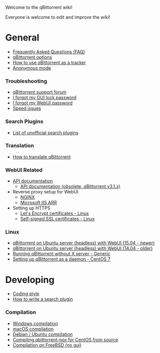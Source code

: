 Welcome to the qBittorrent wiki!

Everyone is welcome to edit and improve the wiki!

# General
* [Frequently Asked Questions (FAQ)](wiki/Frequently-Asked-Questions)
* [qBittorrent options](wiki/Explanation-of-Options-in-qBittorrent)
* [How to use qBittorrent as a tracker](wiki/How-to-use-qBittorrent-as-a-tracker)
* [Anonymous mode](wiki/Anonymous-Mode)

### Troubleshooting
* [qBittorrent support forum](http://forum.qbittorrent.org/)
* [I forgot my GUI lock password](wiki/I-forgot-my-UI-lock-password)
* [I forgot my WebUI password](wiki/Web-UI-password-locked-on-qBittorrent-NO-X-%28qbittorrent-nox%29)
* [Speed issues](wiki/Things-we-need-to-know-to-help-you-with-'speed'-issues)

### Search Plugins
* [List of unofficial search plugins](https://github.com/qbittorrent/search-plugins/wiki/Unofficial-search-plugins)

### Translation
* [How to translate qBittorrent](wiki/How-to-translate-qBittorrent)

### WebUI Related
* [API documentation](wiki/WebUI-API-Documentation)
  * [API documentation (obsolete, qBittorrent v3.1.x)](wiki/WebUI-API-Documentation-(qBittorrent-v3.1.x))
* Reverse proxy setup for WebUI
  * [NGINX](wiki/NGINX-Reverse-Proxy-for-Web-UI)
  * [Microsoft IIS ARR](wiki/IIS-ARR-Reverse-Proxy)
* Setting up HTTPS
  * [Let's Encrypt certificates - Linux](wiki/Linux-Web-UI-setting-up-HTTPS-with-Let's-Encrypt-certificates)
  * [Self-signed SSL certificates - Linux](wiki/Linux-WebUI-setting-up-HTTPS-with-self-signed-SSL-certificates)

### Linux
* [qBittorrent on Ubuntu server (headless) with WebUI (15.04 - newer)](wiki/Setting-up-qBittorrent-on-Ubuntu-server-as-daemon-with-Web-interface-(15.04-and-newer))
* [qBittorrent on Ubuntu server (headless) with WebUI (14.04 - older)](wiki/Setting-up-qBittorrent-on-Ubuntu-server-as-daemon-with-Web-interface-(14.04-and-older))
* [Running qBittorrent without X server - Generic ](wiki/Running-qBittorrent-without-X-server)
* [Setting up qBittorrent as a daemon - CentOS 7](wiki/Setting-up-qBittorrent-as-a-daemon-on-CentOS-7)

# Developing
* [Coding style](wiki/Coding-style)
* [How to write a search plugin](https://github.com/qbittorrent/search-plugins/wiki/How-to-write-a-search-plugin)

### Compilation
* [Windows compilation](wiki/Windows-compilation)
* [macOS compilation](wiki/Compilation-guide-for-macOS-systems)
* [Debian / Ubuntu compilation](wiki/Compiling-qBittorrent-on-Debian-and-Ubuntu)
* [Compiling qbittorrent-nox for CentOS from source](wiki/Compiling-qbittorrent-nox-for-CentOS-from-source)
* [Compilation on FreeBSD (no gui)](wiki/Compilation-on-FreeBSD-(no-gui))
